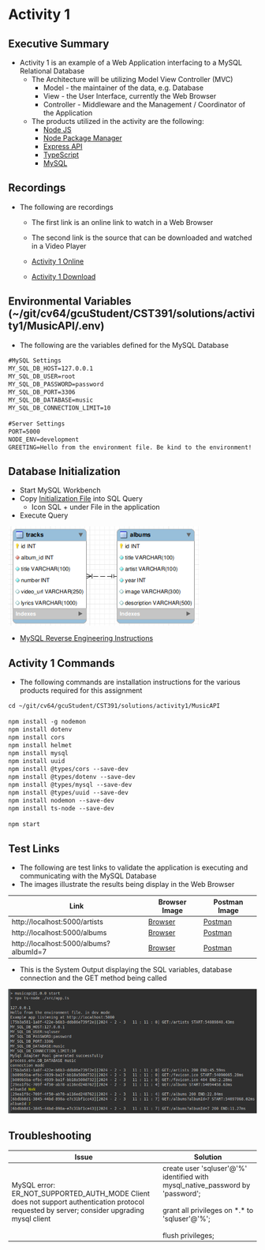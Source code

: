 # Activity 1

## Executive Summary

- Activity 1 is an example of a Web Application interfacing to a MySQL Relational Database
     - The Architecture will be utilizing Model View Controller (MVC)
          - Model - the maintainer of the data, e.g. Database
          - View - the User Interface, currently the Web Browser
          - Controller - Middleware and the Management / Coordinator of the Application
     - The products utilized in the activity are the following:
          - [Node JS](https://nodejs.org/en)
          - [Node Package Manager](https://www.npmjs.com/)
          - [Express API](https://expressjs.com/en/api.html)
          - [TypeScript](https://www.typescriptlang.org/)
          - [MySQL](https://www.mysql.com/)
     
## Recordings

- The following are recordings
     - The first link is an online link to watch in a Web Browser
     - The second link is the source that can be downloaded and watched in a Video Player
     
     - [Activity 1 Online](https://rumble.com/v3razbl-cst391-activity-1.html)
     - [Activity 1 Download](https://cv64.us/gcu/recordings/)

## Environmental Variables (~/git/cv64/gcuStudent/CST391/solutions/activity1/MusicAPI/.env)

- The following are the variables defined for the MySQL Database

```
#MySQL Settings
MY_SQL_DB_HOST=127.0.0.1
MY_SQL_DB_USER=root
MY_SQL_DB_PASSWORD=password
MY_SQL_DB_PORT=3306
MY_SQL_DB_DATABASE=music
MY_SQL_DB_CONNECTION_LIMIT=10

#Server Settings
PORT=5000
NODE_ENV=development
GREETING=Hello from the environment file. Be kind to the environment!
```

## Database Initialization

- Start MySQL Workbench
- Copy [Initialization File](./CST-391MusicDBCurrentVersion.sql) into SQL Query
     - Icon SQL + under File in the application
- Execute Query

![Entity Relation Diagram](erd.png)

- [MySQL Reverse Engineering Instructions](https://gitlab.com/bobby.estey/wikibob/-/blob/master/docs/database/mysql/reverseEngineering/reverseEngineering.md)

## Activity 1 Commands

- The following commands are installation instructions for the various products required for this assignment

```
cd ~/git/cv64/gcuStudent/CST391/solutions/activity1/MusicAPI

npm install -g nodemon
npm install dotenv
npm install cors
npm install helmet
npm install mysql
npm install uuid
npm install @types/cors --save-dev
npm install @types/dotenv --save-dev
npm install @types/mysql --save-dev
npm install @types/uuid --save-dev
npm install nodemon --save-dev
npm install ts-node --save-dev

npm start
```

## Test Links

- The following are test links to validate the application is executing and communicating with the MySQL Database
- The images illustrate the results being display in the Web Browser

|Link|Browser Image|Postman Image|
|--|--|--|
|http://localhost:5000/artists|[Browser](artists.png)|[Postman](artistsPostman.png)|
|http://localhost:5000/albums|[Browser](albums.png)|[Postman](albumsPostman.png)|
|http://localhost:5000/albums?albumId=7|[Browser](albumId.png)|[Postman](albumIdPostman.png)|

- This is the System Output displaying the SQL variables, database connection and the GET method being called

![System Output](sysout.png)

## Troubleshooting

|Issue|Solution|
|--|--|
|MySQL error: ER_NOT_SUPPORTED_AUTH_MODE Client does not support authentication protocol requested by server; consider upgrading mysql client|create user 'sqluser'@'%' identified with mysql_native_password by 'password';<br><br>grant all privileges on \*.\* to 'sqluser'@'%';<br><br>flush privileges;|
